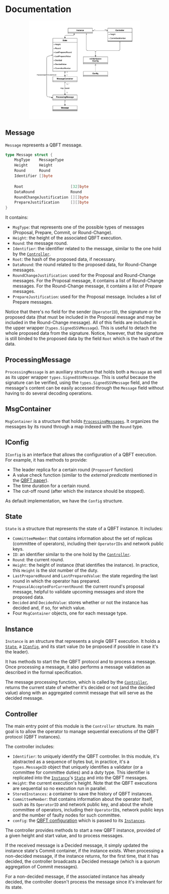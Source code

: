 # Documentation

<p align="center",float="left">
<img src="./simple_class_diagram.drawio.png", width="70%" height="10%">
</p>

## Message

`Message` represents a QBFT message.

```go
type Message struct {
	MsgType    MessageType
	Height     Height
	Round      Round
	Identifier []byte

	Root                     [32]byte
	DataRound                Round
	RoundChangeJustification [][]byte
	PrepareJustification     [][]byte
}
```

It contains:
- `MsgType`: that represents one of the possible types of messages (Proposal, Prepare, Commit, or Round-Change).
- `Height`: the height of the associated QBFT execution.
- `Round`: the message round.
- `Identifier`: the identifier related to the message, similar to the one hold by the [`Controller`](#controller).
- `Root`: the hash of the proposed data, if necessary.
- `DataRound`: the round related to the proposed data, for Round-Change messages.
- `RoundChangeJustification`: used for the Proposal and Round-Change messages. For the Proposal message, it contains a list of Round-Change messages. For the Round-Change message, it contains a list of Prepare messages.
- `PrepareJustification`: used for the Proposal message. Includes a list of Prepare messages.

Notice that there's no field for the sender (`OperatorID`), the signature or the proposed data (that must be included in the Proposal message and may be included in the Round-Change message). All of this fields are included in the upper wrapper (`types.SignedSSVMessage`). This is useful to detach the whole proposed data from the signature. Notice, however, that the signature is still binded to the proposed data by the field `Root` which is the hash of the data.

## ProcessingMessage

`ProcessingMessage` is an auxiliary structure that holds both a `Message` as well as its upper wrapper `types.SignedSSVMessage`. This is useful because the signature can be verified, using the `types.SignedSSVMessage` field, and the message's content can be easily accessed through the `Message` field without having to do several decoding operations.

## MsgContainer

`MsgContainer` is a structure that holds [`ProcessingMessages`](#processingmessage). It organizes the messages by its round through a map indexed with the `Round` type.

## IConfig

`IConfig` is an interface that allows the configuration of a QBFT execution. For example, it has methods to provide:
- The leader replica for a certain round (`ProposerF` function)
- A value check function (similar to the *external predicate* mentioned in the [QBFT paper](https://arxiv.org/pdf/2002.03613)).
- The time duration for a certain round.
- The cut-off round (after which the instance should be stopped).

As default implementation, we have the `Config` structure.

## State

`State` is a structure that represents the state of a QBFT instance. It includes:
- `CommitteeMember`: that contains information about the set of replicas (committee of operators), including their `OperatorIDs` and network public keys.
- `ID`: an identifier similar to the one hold by the [`Controller`](#controller).
- `Round`: the current round.
- `Height`: the height of instance (that identifies the instance). In practice, this `Height` is the slot number of the duty.
- `LastPreparedRound` and `LastPreparedValue`: the state regarding the last round in which the operator has prepared.
- `ProposalAcceptedForCurrentRound`: the current round's proposal message, helpful to validate upcoming messages and store the proposed data.
- `Decided` and `DecidedValue`: stores whether or not the instance has decided and, if so, for which value.
- Four `MsgContainer` objects, one for each message type.

## Instance

`Instance` is an structure that represents a single QBFT execution. It holds a [`State`](#state), a [`IConfig`](#iconfig), and its start value (to be proposed if possible in case it's the leader).

It has methods to start the the QBFT protocol and to process a message. Once processing a message, it also performs a message validation as described in the formal specification.

The message processing function, which is called by the [`Controller`](#controller), returns the current state of whether it's decided or not (and the decided value) along with an aggregated commit message that will serve as the decided message.

## Controller

The main entry point of this module is the `Controller` structure. Its main goal is to allow the operator to manage sequential executions of the QBFT protocol (QBFT instances).

The controller includes:
- `Identifier`: to uniquely identify the QBFT controller. In this module, it's abstracted as a sequence of bytes but, in practice, it's a `types.MessageID` object that uniquely identifies a validator (or a committee for committee duties) and a duty type. This identifier is replicated into the [`Instance`](#instance)'s [`State`](#state) and into the QBFT messages.
- `Height`: the current execution's height. Note that the QBFT executions are sequential so no execution run in parallel.
- `StoredInstances`: a container to save the history of QBFT instances.
- `CommitteeMember`: that contains information about the operator itself, such as its `OperatorID` and network public key, and about the whole committee of operators, including their `OperatorID`s, network public keys and the number of faulty nodes for such committee.
- `config`: the [QBFT configuration](#iconfig) which is passed to its [`Instances`](#instance).


The controller provides methods to start a new QBFT instance, provided of a given height and start value, and to process messages.

If the received message is a Decided message, it simply updated the instance state's Commit container, if the instance exists. When processing a non-decided message, if the instance returns, for the first time, that it has decided, the controller broadcasts a Decided message (which is a quorum aggregation of Commit messages).

For a non-decided message, if the associated instance has already decided, the controller doesn't process the message since it's irrelevant for its state.